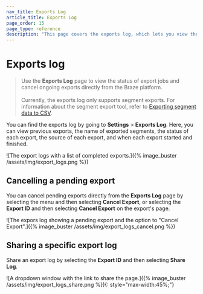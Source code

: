 ```yaml
---
nav_title: Exports Log
article_title: Exports Log
page_order: 15
page_type: reference
description: "This page covers the exports log, which lets you view the status of export jobs and cancel ongoing exports."
---
```


# Exports log

> Use the **Exports Log** page to view the status of export jobs and cancel ongoing exports directly from the Braze platform. <br><br> Currently, the exports log only supports segment exports. For information about the segment export tool, refer to [Exporting segment data to CSV]({{site.baseurl}}/user_guide/data/export_braze_data/segment_data_to_csv/).

You can find the exports log by going to **Settings** > **Exports Log**. Here, you can view previous exports, the name of exported segments, the status of each export, the source of each export, and when each export started and finished. 

![The export logs with a list of completed exports.]({% image_buster /assets/img/export_logs.png %})

## Cancelling a pending export

You can cancel pending exports directly from the **Exports Log** page by selecting the <i class="fas fa-ellipsis-vertical"></i> menu and then selecting **Cancel Export**, or selecting the **Export ID** and then selecting **Cancel Export** on the export's page.

![The expors log showing a pending export and the option to "Cancel Export".]({% image_buster /assets/img/export_logs_cancel.png %})

## Sharing a specific export log

Share an export log by selecting the **Export ID** and then selecting **Share Log**.

![A dropdown window with the link to share the page.]({% image_buster /assets/img/export_logs_share.png %}){: style="max-width:45%;"}

